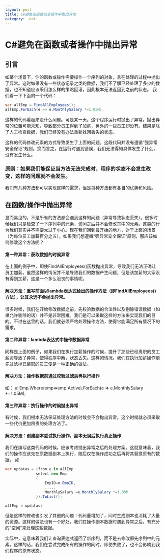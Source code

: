 ```yaml
---
layout: post
title: C#避免在函数或者操作中抛出异常
category: .net
---
```

# C#避免在函数或者操作中抛出异常

## 引言

如某个场景下，你的函数或操作需要操作一个序列的对象，且在处理的过程中抛出了异常。这时如果没有一些状态记录之类的数据，我们不了解已经处理了多少的数据，也不知道应该采用怎么样的策略回滚，因此根本无法返回到之前的状态。
我们看一下下面的一个代码：

```csharp
var allEmp = FindAllEmployees();
allEmp.ForEach(e => e.MonthlySalary *=1.05M);
```

这样的代码看起来没什么问题。可是某一天，这个程序运行时抛出了异常。抛出异常的位置可能未知，导致部分员工得到了加薪，另外的一些员工却没有。结果是除了人工检查数据，我们已经没有办法重新找回丢失的状态。

这样的代码修改元素的方式导致发生了上面的问题。这段代码并没有遵循“强异常安全保证”规则。换而言之，在运行时遇到错误，我们无法得知具体发生了什么，没有发生什么。

### 原则：如果我们能保证当方法无法完成时，程序的状态不会发生改变，这样的问题就不会发生。

我们有几种方法都可以实现这样的需求，但是每种方法都有各自的优势和风险。

## 在函数/操作中抛出异常

显而易见的，不是所有的方法都会遇到这样的问题（异常导致状态丢失）。很多时候我们只是检查了一下序列中的元素，访问之后并不会修改其中的元素。这类的行为我们其实并不需要太过于小心。现在我们回到最开始的地方，对于上面的场景（为每位员工加薪百分之五），如果我们想遵循“强异常安全保证”原则，那应该如何修改这个方法呢？

#### 第一种异常：获取数据的时候异常

在上面的例子中，即使FindAllEmployees()函数抛出异常，导致我们无法正确让员工加薪。虽然这样的情况并不是导致我们的数据产生问题，但是该加薪的大家没有得到加薪，这是一个多么沮丧的事情呢。

#### 解决方法：重写前面以lambda表达式给出的操作方法（即FindAllEmployees()方法），让其永远不会抛出异常。

很多时候，我们在开始修改数据之前，先校验数据的合法性以及剔除错误数据（如果允许剔除的话）并不是非常困难。我们是可以采取这样的方法来实现我们的目的。不过在这里的话，我们就必须严格处理操作方法，使得它能满足所有情况下的需求。

#### 第二种异常：lambda表达式中操作数据异常
同样是上面的例子，如果我们在执行加薪操作的时候，提升了那些已经离职的员工薪资导致了异常，使得程序中断，状态丢失。这样的情况，我们在执行加薪操作前先过滤掉已离职的员工便是一种正确的做法。

#### 解决方法：操作数据前通过校验过滤后再执行操作

如：
allEmp.Where(emp=>emp.Active).ForEach(e => e.MonthlySalary *=1.05M);

#### 第三种异常：执行操作的时候抛出异常

有时候，我们根本无法保证处理方法的时候会不会抛出异常。这个时候就必须采取一些代价更加昂贵的处理方法了。

#### 解决方法：创建副本尝试执行操作，副本无误后执行真正操作

我们在编写这类代码的时候，应该考虑抛出异常之后的处理方案。这就意味着，我们的操作应该先在原数据副本上执行，随后仅在操作成功之后再将其替换原有的数据。
如:

```C#
var updatas = (from e in allEmp 
              select new Emp
              {
                  EmpID=e.EmpID,
                  .....
                  MonthlySalary =e.MonthlySalary *=1.05M
              }).ToList();

allEmp = updatas;
```

但是这样的修改也引发了其他的问题：代码量增加了，同时生成副本也消耗了大量的资源。这样的做法也有一个好处，我们在操作副本数据时遇到异常之后，有充分的"空间"来处理这些数据。

实际中，这意味着我们让查询表达式返回了新序列，而不是去修改原先序列中的元素。这样的话，我们在尝试完成所有的操作的同时，即使失败了，也不会影响到我们程序的原有状态。
